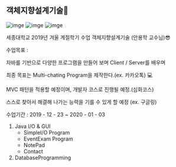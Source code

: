 ## 객체지향설계기술:green_book:

![imge](https://img.shields.io/badge/ProjectType-Lecture-green)  ![imge](https://img.shields.io/badge/Language-Java-yellow)  ![imge](https://img.shields.io/badge/Tools-Eclipse-blue)

세종대학교 2019년 겨울 계절학기 수업 객체지향설계기술 (안용학 교수님):sunglasses:

수업목표 : 

자바를 기반으로 다양한 프로그램을 만들어 보며 Client / Server를 배우며

최종 목표는 Multi-chating Program을 제작한다.(ex. 카카오톡) :computer:

MVC 패턴을 적용할 예정이며, 개발자 코스로 진행될 예정.(심화코스)

스스로 찾아서 해결해 나가는 능력을 기를 수 있게 할 예정 (ex. 구글링)

수업기간 : 2019 - 12 - 23 ~ 2020 - 01 - 03

1. Java I/O & GUI
   - SimpleI/O Program
   - EventExam Program
   - NotePad
   - Contact
2. DatabaseProgramming
